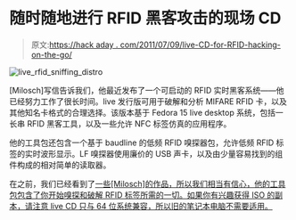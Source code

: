 # 随时随地进行 RFID 黑客攻击的现场 CD

> 原文:[https://hack aday . com/2011/07/09/live-CD-for-RFID-hacking-on-the-go/](https://hackaday.com/2011/07/09/live-cd-for-rfid-hacking-on-the-go/)

![live_rfid_sniffing_distro](../Images/8c65cd26d0e4e94eb9cde3f6e67f1fc4.png "live_rfid_sniffing_distro")

[Milosch]写信告诉我们，他最近发布了一个可启动的 RFID 实时黑客系统——他已经努力工作了很长时间。live 发行版可用于破解和分析 MIFARE RFID 卡，以及其他知名卡格式的合理选择。该版本基于 Fedora 15 live desktop 系统，包括一长串 RFID 黑客工具，以及一些允许 NFC 标签仿真的应用程序。

他的工具包还包含一个基于 baudline 的低频 RFID 嗅探器包，允许低频 RFID 标签的实时波形显示。LF 嗅探器使用廉价的 USB 声卡，以及由少量容易找到的组件构成的相对简单的读取器。

在之前，我们已经看到了[一些[Milosch]的作品，所以我们相当有信心，他的工具包包含了你开始嗅探和破解 RFID 标签所需的一切。如果你有兴趣获得 ISO 的副本，请注意 live CD 只与 64 位系统兼容，所以旧的笔记本电脑不需要适用。](http://hackaday.com/2011/02/23/breaking-the-iclass-security/)